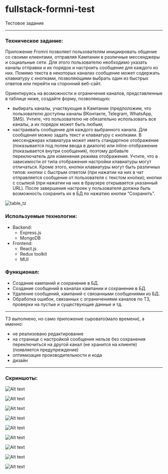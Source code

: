 # fullstack-formni-test

Тестовое задание

---

### Техническое задание:

Приложение Fromni позволяет пользователям инициировать общение со своими клиентами, отправляя Кампании в различные мессенджеры и социальные сети. Для этого пользователю необходимо указать каналы отправки и их порядок и настроить сообщение для каждого из них. Помимо текста в некоторых каналах сообщение может содержать клавиатуру с кнопками, позволяющими выбрать один из быстрых ответов или перейти на сторонний веб-сайт.

Ориентируясь на возможности и ограничения каналов, представленные в таблице ниже, создайте форму, позволяющую:

- выбирать каналы, участвующие в Кампании (предположим, что пользователю доступны каналы ВКонтакте, Telegram, WhatsApp, SMS). Учтите, что пользователю не обязательно использовать все каналы, а их порядок может быть любым;
- настраивать сообщение для каждого выбранного канала. Для сообщения можно задать текст и клавиатуру с кнопками. В мессенджерах клавиатура может иметь стандартное отображение (показывается под полем ввода в диалоге) или inline-отображение (показывается внутри сообщения), поэтому добавьте переключатель для изменения режима отображения. Учтите, что в зависимости от типа отображения настройки клавиатуры могут отличаться. Кроме этого, кнопки клавиатуры могут быть различных типов:
  кнопки с быстрым ответом (при нажатии на них в чат отправляется сообщение от пользователя с текстом кнопки);
  кнопки с ссылкой (при нажатии на них в браузере открывается указанный URL).
  После завершения настроек у пользователя должна быть возможность сохранить их в БД по нажатию кнопки “Сохранить”.

![table_tz](images/tz.png)

### Используемые технологии:

- Backend:
  - Express.js
  - MongoDB
- Frontend:
  - React.js
  - Redux toolkit
  - MUI

### Функционал:

- Создание кампаний и сохранение в БД.
- Создание сообщений в каналах кампании и сохранение в БД.
- Удаление сообщений, кампаний с связанными сообщениями из БД.
- Обработка ошибок, связанных с ограничениями каналов по ТЗ, проверки на пустые и существующие данные и тд.

---

ТЗ выполнено, но само приложение сыровато(мало времени), а именно:

- не реализовано редактирование
- на странице с настройкой сообщения нельзе без сохранения переключиться на другой канал (не хранится на клиенте)(появляется предупреждение)
- оптимизация производительности и кода
- дизайн

---

### Скриншоты:

![Alt text](images/img1.png)

![Alt text](images/img2.png)

![Alt text](images/img3.png)

![Alt text](images/img4.png)

![Alt text](images/img5.png)

![Alt text](images/img6.png)

![Alt text](images/img7.png)

![Alt text](images/img8.png)

![Alt text](images/img9.png)
